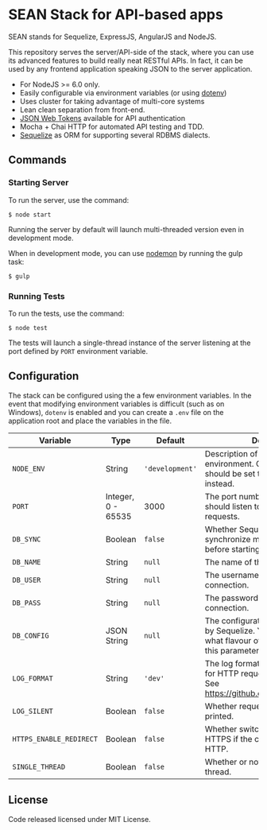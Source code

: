 # SEAN Stack for API-based apps

SEAN stands for Sequelize, ExpressJS, AngularJS and NodeJS.

This repository serves the server/API-side of the stack, where you can use its advanced features to build really neat RESTful APIs. In fact, it can be used by any frontend application speaking JSON to the server application.

- For NodeJS >= 6.0 only.
- Easily configurable via environment variables (or using [dotenv](https://github.com/motdotla/dotenv))
- Uses cluster for taking advantage of multi-core systems
- Lean clean separation from front-end.
- [JSON Web Tokens](https://jwt.io/) available for API authentication
- Mocha + Chai HTTP for automated API testing and TDD.
- [Sequelize](http://sequelizejs.com/) as ORM for supporting several RDBMS dialects.

## Commands

### Starting Server

To run the server, use the command:

    $ node start

Running the server by default will launch multi-threaded version even in development mode.

When in development mode, you can use [nodemon](https://github.com/remy/nodemon) by running the gulp task:

    $ gulp

### Running Tests

To run the tests, use the command:

    $ node test

The tests will launch a single-thread instance of the server listening at the port defined by `PORT` environment variable.

## Configuration

The stack can be configured using the a few environment variables. In the event that modifying environment variables is difficult (such as on Windows), `dotenv` is enabled and you can create a `.env` file on the application root and place the variables in the file.

| Variable | Type | Default | Description |
| --- | --- | --- | --- |
| `NODE_ENV` | String | `'development'` | Description of the current runtime environment. On production, it should be set to `'production'` instead. |
| `PORT` | Integer, 0 - 65535 | 3000 | The port number that the web server should listen to for incoming requests. |
| `DB_SYNC` | Boolean | `false` | Whether Sequelize should synchronize models to database before starting the application. |
| `DB_NAME` | String | `null` | The name of the database. |
| `DB_USER` | String | `null` | The username for the database connection. |
| `DB_PASS` | String | `null` | The password for the database connection. |
| `DB_CONFIG` | JSON String | `null` | The configuration object accepted by Sequelize. You can configure what flavour of database to use in this parameter. |
| `LOG_FORMAT` | String | `'dev'` | The log format to print using Morgan for HTTP requests and responses. See https://github.com/expressjs/morgan |
| `LOG_SILENT` | Boolean | `false` | Whether request logs should be printed. |
| `HTTPS_ENABLE_REDIRECT` | Boolean | `false` | Whether switch the protocol for HTTPS if the current traffic is on HTTP.
| `SINGLE_THREAD` | Boolean | `false` | Whether or not to use a single thread. |

## License
Code released licensed under MIT License.
